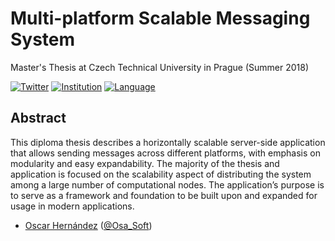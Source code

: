 # Multi-platform Scalable Messaging System

Master's Thesis at Czech Technical University in Prague (Summer 2018)

[![Twitter](https://img.shields.io/badge/twitter-@Osa_Soft-blue.svg?style=flat)](http://twitter.com/Osa_Soft)
[![Institution](https://img.shields.io/badge/institution-ctu-yellow.svg?style=flat)](https://www.fel.cvut.cz/en/)
[![Language](https://img.shields.io/badge/language-english-green.svg?style=flat)](https://en.wikipedia.org/wiki/English_language)

## Abstract

This diploma thesis describes a horizontally scalable server-side application that allows sending messages across different platforms, with emphasis on modularity and easy expandability.
The majority of the thesis and application is focused on the scalability aspect of distributing the system among a large number of computational nodes.
The application’s purpose is to serve as a framework and foundation to be built upon and expanded for usage in modern applications.

- [Oscar Hernández](http://github.com/OsaSoft) ([@Osa_Soft](https://twitter.com/Osa_Soft))
